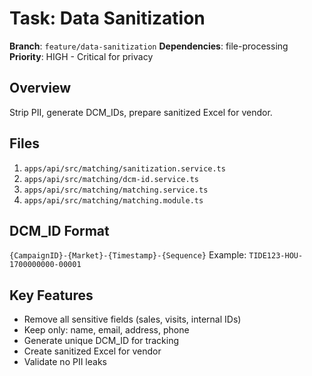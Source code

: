 # Task: Data Sanitization

**Branch**: `feature/data-sanitization`
**Dependencies**: file-processing
**Priority**: HIGH - Critical for privacy

## Overview
Strip PII, generate DCM_IDs, prepare sanitized Excel for vendor.

## Files
1. `apps/api/src/matching/sanitization.service.ts`
2. `apps/api/src/matching/dcm-id.service.ts`
3. `apps/api/src/matching/matching.service.ts`
4. `apps/api/src/matching/matching.module.ts`

## DCM_ID Format
`{CampaignID}-{Market}-{Timestamp}-{Sequence}`
Example: `TIDE123-HOU-1700000000-00001`

## Key Features
- Remove all sensitive fields (sales, visits, internal IDs)
- Keep only: name, email, address, phone
- Generate unique DCM_ID for tracking
- Create sanitized Excel for vendor
- Validate no PII leaks
